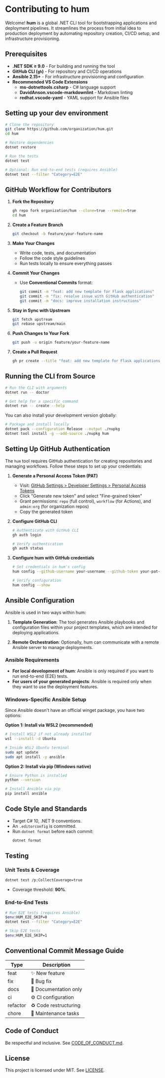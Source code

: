 # Contributing to hum

Welcome! **hum** is a global .NET CLI tool for bootstrapping applications and deployment pipelines. It streamlines the process from initial idea to production deployment by automating repository creation, CI/CD setup, and infrastructure provisioning.

## Prerequisites

- **.NET SDK ≥ 9.0** - For building and running the tool
- **GitHub CLI (`gh`)** - For repository and CI/CD operations  
- **Ansible 2.15+** - For infrastructure provisioning and configuration
- **Recommended VS Code Extensions**
  - **ms-dotnettools.csharp** - C# language support
  - **DavidAnson.vscode-markdownlint** - Markdown linting
  - **redhat.vscode-yaml** - YAML support for Ansible files

## Setting up your dev environment

```bash
# Clone the repository
git clone https://github.com/organization/hum.git
cd hum

# Restore dependencies
dotnet restore

# Run the tests
dotnet test

# Optional: Run end-to-end tests (requires Ansible)
dotnet test --filter "Category=E2E"
```

## GitHub Workflow for Contributors

1. **Fork the Repository**
   ```bash
   gh repo fork organization/hum --clone=true --remote=true
   cd hum
   ```

2. **Create a Feature Branch**
   ```bash
   git checkout -b feature/your-feature-name
   ```

3. **Make Your Changes**
   - Write code, tests, and documentation
   - Follow the code style guidelines
   - Run tests locally to ensure everything passes

4. **Commit Your Changes**
   - Use **Conventional Commits** format:
     ```bash
     git commit -m "feat: add new template for Flask applications"
     git commit -m "fix: resolve issue with GitHub authentication"
     git commit -m "docs: improve installation instructions"
     ```

5. **Stay in Sync with Upstream**
   ```bash
   git fetch upstream
   git rebase upstream/main
   ```

6. **Push Changes to Your Fork**
   ```bash
   git push -u origin feature/your-feature-name
   ```

7. **Create a Pull Request**
   ```bash
   gh pr create --title "feat: add new template for Flask applications" --body "Description of the changes and why they're needed"
   ```

## Running the CLI from Source

```bash
# Run the CLI with arguments
dotnet run -- doctor

# Get help for a specific command
dotnet run -- create --help
```

You can also install your development version globally:

```bash
# Package and install locally
dotnet pack --configuration Release --output ./nupkg
dotnet tool install -g --add-source ./nupkg hum
```

## Setting Up GitHub Authentication

The `hum` tool requires GitHub authentication for creating repositories and managing workflows. Follow these steps to set up your credentials:

1. **Generate a Personal Access Token (PAT)**
   - Visit: [GitHub Settings > Developer Settings > Personal Access Tokens](https://github.com/settings/tokens)
   - Click "Generate new token" and select "Fine-grained token"
   - Grant permissions: `repo` (full control), `workflow` (for Actions), and `admin:org` (for organization repos)
   - Copy the generated token

2. **Configure GitHub CLI**
   ```bash
   # Authenticate with GitHub CLI
   gh auth login
   
   # Verify authentication
   gh auth status
   ```

3. **Configure hum with GitHub credentials**
   ```bash
   # Set credentials in hum's config
   hum config --github-username your-username --github-token your-pat-token
   
   # Verify configuration
   hum config --show
   ```

## Ansible Configuration

Ansible is used in two ways within hum:

1. **Template Generation**: The tool generates Ansible playbooks and configuration files within your project templates, which are intended for deploying applications.

2. **Remote Orchestration**: Optionally, hum can communicate with a remote Ansible server to manage deployments.

### Ansible Requirements

- **For local development of hum**: Ansible is only required if you want to run end-to-end (E2E) tests.
- **For users of your generated projects**: Ansible is required only when they want to use the deployment features.

### Windows-Specific Ansible Setup

Since Ansible doesn't have an official winget package, you have two options:

**Option 1: Install via WSL2 (recommended)**
```bash
# Install WSL2 if not already installed
wsl --install -d Ubuntu

# Inside WSL2 Ubuntu terminal
sudo apt update
sudo apt install -y ansible
```

**Option 2: Install via pip (Windows native)**
```bash
# Ensure Python is installed
python --version

# Install Ansible via pip
pip install ansible
```

## Code Style and Standards

- Target C# 10, .NET 9 conventions.  
- An `.editorconfig` is committed.  
- Run `dotnet format` before each commit:
   ```bash
   dotnet format
   ```

## Testing

### Unit Tests & Coverage

```bash
dotnet test /p:CollectCoverage=true
```
- Coverage threshold: **90%**.

### End-to-End Tests

```bash
# Run E2E tests (requires Ansible)
$env:HUM_E2E_SKIP=0
dotnet test --filter "Category=E2E"

# Skip E2E tests
$env:HUM_E2E_SKIP=1
```

## Conventional Commit Message Guide

| Type      | Description               |
|-----------|---------------------------|
| feat      | ✨ New feature             |
| fix       | 🐛 Bug fix                |
| docs      | 📝 Documentation only     |
| ci        | ⚙️ CI configuration       |
| refactor  | ♻️ Code restructuring     |
| chore     | 🔧 Maintenance tasks      |

## Code of Conduct

Be respectful and inclusive. See [CODE_OF_CONDUCT.md](docs/CODE_OF_CONDUCT.md).

## License

This project is licensed under MIT. See [LICENSE](LICENSE).
